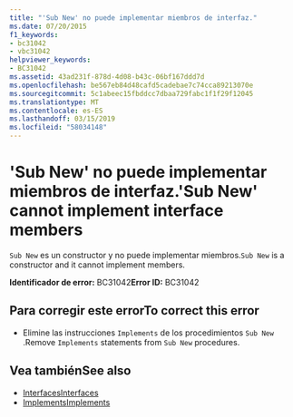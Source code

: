 ```yaml
---
title: "'Sub New' no puede implementar miembros de interfaz."
ms.date: 07/20/2015
f1_keywords:
- bc31042
- vbc31042
helpviewer_keywords:
- BC31042
ms.assetid: 43ad231f-878d-4d08-b43c-06bf167ddd7d
ms.openlocfilehash: be567eb84d48cafd5cadebae7c74cca89213070e
ms.sourcegitcommit: 5c1abeec15fbddcc7dbaa729fabc1f1f29f12045
ms.translationtype: MT
ms.contentlocale: es-ES
ms.lasthandoff: 03/15/2019
ms.locfileid: "58034148"
---
```

# <a name="sub-new-cannot-implement-interface-members"></a><span data-ttu-id="47355-102">'Sub New' no puede implementar miembros de interfaz.</span><span class="sxs-lookup"><span data-stu-id="47355-102">'Sub New' cannot implement interface members</span></span>
<span data-ttu-id="47355-103">`Sub New` es un constructor y no puede implementar miembros.</span><span class="sxs-lookup"><span data-stu-id="47355-103">`Sub New` is a constructor and it cannot implement members.</span></span>  
  
 <span data-ttu-id="47355-104">**Identificador de error:** BC31042</span><span class="sxs-lookup"><span data-stu-id="47355-104">**Error ID:** BC31042</span></span>  
  
## <a name="to-correct-this-error"></a><span data-ttu-id="47355-105">Para corregir este error</span><span class="sxs-lookup"><span data-stu-id="47355-105">To correct this error</span></span>  
  
-   <span data-ttu-id="47355-106">Elimine las instrucciones `Implements` de los procedimientos `Sub New` .</span><span class="sxs-lookup"><span data-stu-id="47355-106">Remove `Implements` statements from `Sub New` procedures.</span></span>  
  
## <a name="see-also"></a><span data-ttu-id="47355-107">Vea también</span><span class="sxs-lookup"><span data-stu-id="47355-107">See also</span></span>

- [<span data-ttu-id="47355-108">Interfaces</span><span class="sxs-lookup"><span data-stu-id="47355-108">Interfaces</span></span>](../../visual-basic/programming-guide/language-features/interfaces/index.md)
- [<span data-ttu-id="47355-109">Implements</span><span class="sxs-lookup"><span data-stu-id="47355-109">Implements</span></span>](../../visual-basic/language-reference/statements/implements-clause.md)
